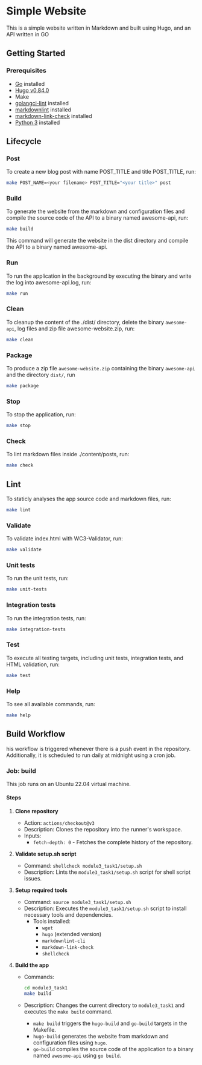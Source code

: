 # Simple Website

This is a simple website written in Markdown and built using Hugo, and an API
written in GO

## Getting Started

### Prerequisites

- [Go](https://golang.org/doc/install) installed
- [Hugo v0.84.0](https://github.com/gohugoio/hugo/releases/tag/v0.84.0)
- Make
- [golangci-lint](https://golangci-lint.run/usage/install/) installed
- [markdownlint](https://github.com/igorshubovych/markdownlint-cli) installed
- [markdown-link-check](https://www.npmjs.com/package/markdown-link-check)
installed
- [Python 3](https://www.python.org/downloads/) installed

## Lifecycle

### Post

To create a new blog post with name POST_TITLE and title POST_TITLE, run:

```bash
make POST_NAME=<your filename> POST_TITLE="<your title>" post
```

### Build

To generate the website from the markdown and configuration files and compile
the source code of the API to a binary named awesome-api, run:

```bash
make build
```

This command will generate the website in the dist directory and compile the
API to a binary named awesome-api.

### Run

To run the application in the background by executing the binary and write the
log into awesome-api.log, run:

```bash
make run
```

### Clean

To cleanup the content of the ./dist/ directory, delete the binary
`awesome-api`, log files and zip file awesome-website.zip, run:

```bash
make clean
```

### Package

To produce a zip file `awesome-website.zip` containing the binary `awesome-api`
and the directory `dist/`, run

```bash
make package
```

### Stop

To stop the application, run:

```bash
make stop
```

### Check

To lint markdown files inside ./content/posts, run:

```bash
make check
```

## Lint

To staticly analyses the app source code and markdown files, run:

```bash
make lint
```

### Validate

To validate index.html with WC3-Validator, run:

```bash
make validate
```

### Unit tests

To run the unit tests, run:

```bash
make unit-tests
```

### Integration tests

To run the integration tests, run:

```bash
make integration-tests
```

### Test

To execute all testing targets, including unit tests, integration tests, and
HTML validation, run:

```bash
make test
```

### Help

To see all available commands, run:

```bash
make help
```

## Build Workflow

his workflow is triggered whenever there is a push event in the repository.
Additionally, it is scheduled to run daily at midnight using a cron job.

### Job: build

This job runs on an Ubuntu 22.04 virtual machine.

#### Steps

1. **Clone repository**
   - Action: `actions/checkout@v3`
   - Description: Clones the repository into the runner's workspace.
   - Inputs:
     - `fetch-depth: 0` - Fetches the complete history of the repository.

2. **Validate setup.sh script**
   - Command: `shellcheck module3_task1/setup.sh`
   - Description: Lints the `module3_task1/setup.sh` script for shell script
   issues.

3. **Setup required tools**
   - Command: `source module3_task1/setup.sh`
   - Description: Executes the `module3_task1/setup.sh` script to install
   necessary tools and dependencies.
     - Tools installed:
       - `wget`
       - `hugo` (extended version)
       - `markdownlint-cli`
       - `markdown-link-check`
       - `shellcheck`

4. **Build the app**
   - Commands:

     ```bash
     cd module3_task1
     make build
     ```

   - Description: Changes the current directory to `module3_task1` and executes
   the `make build` command.
     - `make build` triggers the `hugo-build` and `go-build` targets in the
     Makefile.
     - `hugo-build` generates the website from markdown and configuration files
     using `hugo`.
     - `go-build` compiles the source code of the application to a binary named
     `awesome-api` using `go build`.
